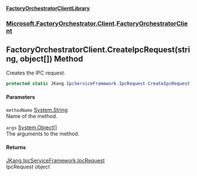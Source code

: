 #### [FactoryOrchestratorClientLibrary](./FactoryOrchestratorClientLibrary.md 'FactoryOrchestratorClientLibrary')
### [Microsoft.FactoryOrchestrator.Client](./Microsoft-FactoryOrchestrator-Client.md 'Microsoft.FactoryOrchestrator.Client').[FactoryOrchestratorClient](./Microsoft-FactoryOrchestrator-Client-FactoryOrchestratorClient.md 'Microsoft.FactoryOrchestrator.Client.FactoryOrchestratorClient')
## FactoryOrchestratorClient.CreateIpcRequest(string, object[]) Method
Creates the IPC request.  
```csharp
protected static JKang.IpcServiceFramework.IpcRequest CreateIpcRequest(string methodName, params object[] args);
```
#### Parameters
<a name='Microsoft-FactoryOrchestrator-Client-FactoryOrchestratorClient-CreateIpcRequest(string_object--)-methodName'></a>
`methodName` [System.String](https://docs.microsoft.com/en-us/dotnet/api/System.String 'System.String')  
Name of the method.  
  
<a name='Microsoft-FactoryOrchestrator-Client-FactoryOrchestratorClient-CreateIpcRequest(string_object--)-args'></a>
`args` [System.Object](https://docs.microsoft.com/en-us/dotnet/api/System.Object 'System.Object')[[]](https://docs.microsoft.com/en-us/dotnet/api/System.Array 'System.Array')  
The arguments to the method.  
  
#### Returns
[JKang.IpcServiceFramework.IpcRequest](https://docs.microsoft.com/en-us/dotnet/api/JKang.IpcServiceFramework.IpcRequest 'JKang.IpcServiceFramework.IpcRequest')  
IpcRequest object  
